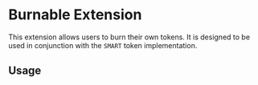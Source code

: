 # Burnable Extension

This extension allows users to burn their own tokens. It is designed to be used in conjunction with the `SMART` token implementation.

## Usage
